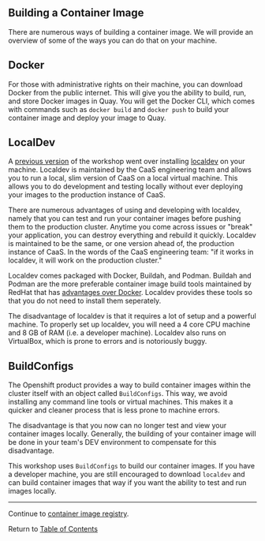 ## Building a Container Image

There are numerous ways of building a container image. We will provide an overview of some of the ways you can do that on your machine. 

## Docker

For those with administrative rights on their machine, you can download Docker from the public internet. This will give you the ability to build, run, and store Docker images in Quay. You will get the Docker CLI, which comes with commands such as `docker build` and `docker push` to build your container image and deploy your image to Quay. 

## LocalDev

A [previous version](https://github.ford.com/DevEnablement/caas-workshop/tree/archived) of the workshop went over installing [localdev](https://github.ford.com/Containers/localdev) on your machine. Localdev is maintained by the CaaS engineering team and allows you to run a local, slim version of CaaS on a local virtual machine. This allows you to do development and testing locally without ever deploying your images to the production instance of CaaS. 

There are numerous advantages of using and developing with localdev, namely that you can test and run your container images before pushing them to the production cluster. Anytime you come across issues or "break" your application, you can destroy everything and rebuild it quickly. Localdev is maintained to be the same, or one version ahead of, the production instance of CaaS. In the words of the CaaS engineering team: "if it works in localdev, it will work on the production cluster." 

Localdev comes packaged with Docker, Buildah, and Podman. Buildah and Podman are the more preferable container image build tools maintained by RedHat that has [advantages over Docker](https://developers.redhat.com/blog/2019/02/21/podman-and-buildah-for-docker-users/). Localdev provides these tools so that you do not need to install them seperately.

The disadvantage of localdev is that it requires a lot of setup and a powerful machine. To properly set up localdev, you will need a 4 core CPU machine and 8 GB of RAM (i.e. a developer machine). Localdev also runs on VirtualBox, which is prone to errors and is notoriously buggy. 

## BuildConfigs 

The Openshift product provides a way to build container images within the cluster itself with an object called `BuildConfigs`. This way, we avoid installing any command line tools or virtual machines. This makes it a quicker and cleaner process that is less prone to machine errors. 

The disadvantage is that you now can no longer test and view your container images locally. Generally, the building of your container image will be done in your team's DEV environment to compensate for this disadvantage. 

This workshop uses `BuildConfigs` to build our container images. If you have a developer machine, you are still encouraged to download `localdev` and can build container images that way if you want the ability to test and run images locally. 

---

Continue to [container image registry](./7-buildintro.md).

Return to [Table of Contents](../README.md#agenda)